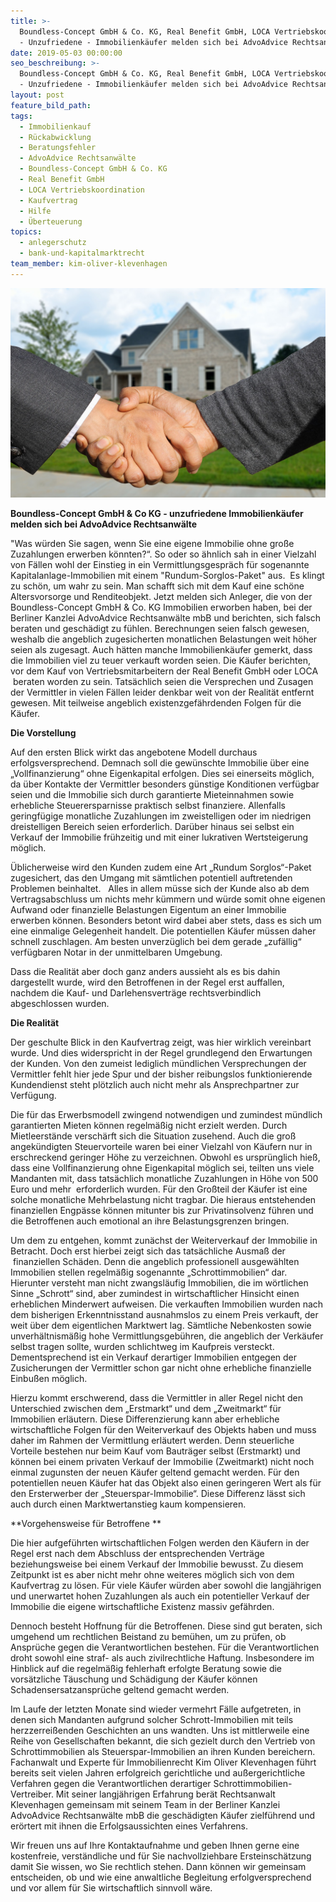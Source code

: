 ```yaml
---
title: >-
  Boundless-Concept GmbH & Co. KG, Real Benefit GmbH, LOCA Vertriebskoordination
  - Unzufriedene - Immobilienkäufer melden sich bei AdvoAdvice Rechtsanwälte mbB
date: 2019-05-03 00:00:00
seo_beschreibung: >-
  Boundless-Concept GmbH & Co. KG, Real Benefit GmbH, LOCA Vertriebskoordination
  - Unzufriedene - Immobilienkäufer melden sich bei AdvoAdvice Rechtsanwälte mbB
layout: post
feature_bild_path:
tags:
  - Immobilienkauf
  - Rückabwicklung
  - Beratungsfehler
  - AdvoAdvice Rechtsanwälte
  - Boundless-Concept GmbH & Co. KG
  - Real Benefit GmbH
  - LOCA Vertriebskoordination
  - Kaufvertrag
  - Hilfe
  - Überteuerung
topics:
  - anlegerschutz
  - bank-und-kapitalmarktrecht
team_member: kim-oliver-klevenhagen
---
```


![](/uploads/hauskauf.jpg)

**Boundless-Concept GmbH & Co KG - unzufriedene Immobilienk&auml;ufer melden sich bei AdvoAdvice Rechtsanw&auml;lte**

"Was w&uuml;rden Sie sagen, wenn Sie eine eigene Immobilie ohne gro&szlig;e Zuzahlungen erwerben k&ouml;nnten?“. So oder so &auml;hnlich sah in einer Vielzahl von F&auml;llen wohl der Einstieg in ein Vermittlungsgespr&auml;ch f&uuml;r sogenannte KapitaIanlage-Immobilien mit einem "Rundum-Sorglos-Paket" aus.&nbsp; Es klingt zu sch&ouml;n, um wahr zu sein. Man schafft sich mit dem Kauf eine sch&ouml;ne Altersvorsorge und Renditeobjekt. Jetzt melden sich Anleger, die von der Boundless-Concept GmbH & Co. KG Immobilien erworben haben, bei der Berliner Kanzlei AdvoAdvice Rechtsanw&auml;lte mbB und berichten, sich falsch beraten und gesch&auml;digt zu f&uuml;hlen. Berechnungen seien falsch gewesen, weshalb die angeblich zugesicherten monatlichen Belastungen weit h&ouml;her seien als zugesagt. Auch h&auml;tten manche Immobilienk&auml;ufer gemerkt, dass die Immobilien viel zu teuer verkauft worden seien. Die K&auml;ufer berichten, vor dem Kauf von Vertriebsmitarbeitern der Real Benefit GmbH oder LOCA &nbsp;beraten worden zu sein. Tats&auml;chlich seien die Versprechen und Zusagen der Vermittler in vielen F&auml;llen leider denkbar weit von der Realit&auml;t entfernt gewesen. Mit teilweise angeblich existenzgef&auml;hrdenden Folgen f&uuml;r die K&auml;ufer.&nbsp;

**Die Vorstellung**

Auf den ersten Blick wirkt das angebotene Modell durchaus erfolgsversprechend. Demnach soll die gew&uuml;nschte Immobilie &uuml;ber eine „Vollfinanzierung“ ohne Eigenkapital erfolgen. Dies sei einerseits m&ouml;glich, da &uuml;ber Kontakte der Vermittler besonders g&uuml;nstige Konditionen verf&uuml;gbar seien und die Immobilie sich durch garantierte Mieteinnahmen sowie erhebliche Steuerersparnisse praktisch selbst finanziere. Allenfalls geringf&uuml;gige monatliche Zuzahlungen im zweistelligen oder im niedrigen dreistelligen Bereich seien erforderlich. Dar&uuml;ber hinaus sei selbst ein Verkauf der Immobilie fr&uuml;hzeitig und mit einer lukrativen Wertsteigerung m&ouml;glich.

&Uuml;blicherweise wird den Kunden zudem eine Art „Rundum Sorglos“-Paket zugesichert, das den Umgang mit s&auml;mtlichen potentiell auftretenden Problemen beinhaltet. &nbsp; Alles in allem m&uuml;sse sich der Kunde also ab dem Vertragsabschluss um nichts mehr k&uuml;mmern und w&uuml;rde somit ohne eigenen Aufwand oder finanzielle Belastungen Eigentum an einer Immobilie erwerben k&ouml;nnen. Besonders betont wird dabei aber stets, dass es sich um eine einmalige Gelegenheit handelt. Die potentiellen K&auml;ufer m&uuml;ssen daher schnell zuschlagen. Am besten unverz&uuml;glich bei dem gerade „zuf&auml;llig“ verf&uuml;gbaren Notar in der unmittelbaren Umgebung.

Dass die Realit&auml;t aber doch ganz anders aussieht als es bis dahin dargestellt wurde, wird den Betroffenen in der Regel erst auffallen, nachdem die Kauf- und Darlehensvertr&auml;ge rechtsverbindlich abgeschlossen wurden.

**Die Realit&auml;t**

Der geschulte Blick in den Kaufvertrag zeigt, was hier wirklich vereinbart wurde. Und dies widerspricht in der Regel grundlegend den Erwartungen der Kunden. Von den zumeist lediglich m&uuml;ndlichen Versprechungen der Vermittler fehlt hier jede Spur und der bisher reibungslos funktionierende Kundendienst steht pl&ouml;tzlich auch nicht mehr als Ansprechpartner zur Verf&uuml;gung.

Die f&uuml;r das Erwerbsmodell zwingend notwendigen und zumindest m&uuml;ndlich garantierten Mieten k&ouml;nnen regelm&auml;&szlig;ig nicht erzielt werden. Durch Mietleerst&auml;nde versch&auml;rft sich die Situation zusehend. Auch die gro&szlig; angek&uuml;ndigten Steuervorteile waren bei einer Vielzahl von K&auml;ufern nur in erschreckend geringer H&ouml;he zu verzeichnen. Obwohl es urspr&uuml;nglich hie&szlig;, dass eine Vollfinanzierung ohne Eigenkapital m&ouml;glich sei, teilten uns viele Mandanten mit, dass tats&auml;chlich monatliche Zuzahlungen in H&ouml;he von 500 Euro und mehr&nbsp; erforderlich wurden. F&uuml;r den Gro&szlig;teil der K&auml;ufer ist eine solche monatliche Mehrbelastung nicht tragbar. Die hieraus entstehenden finanziellen Engp&auml;sse k&ouml;nnen mitunter bis zur Privatinsolvenz f&uuml;hren und die Betroffenen auch emotional an ihre Belastungsgrenzen bringen.

Um dem zu entgehen, kommt zun&auml;chst der Weiterverkauf der Immobilie in Betracht. Doch erst hierbei zeigt sich das tats&auml;chliche Ausma&szlig; der &nbsp;finanziellen Sch&auml;den. Denn die angeblich professionell ausgew&auml;hlten Immobilien stellen regelm&auml;&szlig;ig sogenannte „Schrottimmobilien“ dar. Hierunter versteht man nicht zwangsl&auml;ufig Immobilien, die im w&ouml;rtlichen Sinne „Schrott“ sind, aber zumindest in wirtschaftlicher Hinsicht einen erheblichen Minderwert aufweisen. Die verkauften Immobilien wurden nach dem bisherigen Erkenntnisstand ausnahmslos zu einem Preis verkauft, der weit &uuml;ber dem eigentlichen Marktwert lag. S&auml;mtliche Nebenkosten sowie unverh&auml;ltnism&auml;&szlig;ig hohe Vermittlungsgeb&uuml;hren, die angeblich der Verk&auml;ufer selbst tragen sollte, wurden schlichtweg im Kaufpreis versteckt. Dementsprechend ist ein Verkauf derartiger Immobilien entgegen der Zusicherungen der Vermittler schon gar nicht ohne erhebliche finanzielle Einbu&szlig;en m&ouml;glich.

Hierzu kommt erschwerend, dass die Vermittler in aller Regel nicht den Unterschied zwischen dem „Erstmarkt“ und dem „Zweitmarkt“ f&uuml;r Immobilien erl&auml;utern. Diese Differenzierung kann aber erhebliche wirtschaftliche Folgen f&uuml;r den Weiterverkauf des Objekts haben und muss daher im Rahmen der Vermittlung erl&auml;utert werden. Denn steuerliche Vorteile bestehen nur beim Kauf vom Bautr&auml;ger selbst (Erstmarkt) und k&ouml;nnen bei einem privaten Verkauf der Immobilie (Zweitmarkt) nicht noch einmal zugunsten der neuen K&auml;ufer geltend gemacht werden. F&uuml;r den potentiellen neuen K&auml;ufer hat das Objekt also einen geringeren Wert als f&uuml;r den Ersterwerber der „Steuerspar-Immobilie“. Diese Differenz l&auml;sst sich auch durch einen Marktwertanstieg kaum kompensieren.

**Vorgehensweise f&uuml;r Betroffene **

Die hier aufgef&uuml;hrten wirtschaftlichen Folgen werden den K&auml;ufern in der Regel erst nach dem Abschluss der entsprechenden Vertr&auml;ge beziehungsweise bei einem Verkauf der Immobilie bewusst. Zu diesem Zeitpunkt ist es aber nicht mehr ohne weiteres m&ouml;glich sich von dem Kaufvertrag zu l&ouml;sen. F&uuml;r viele K&auml;ufer w&uuml;rden aber sowohl die langj&auml;hrigen und unerwartet hohen Zuzahlungen als auch ein potentieller Verkauf der Immobilie die eigene wirtschaftliche Existenz massiv gef&auml;hrden.

Dennoch besteht Hoffnung f&uuml;r die Betroffenen. Diese sind gut beraten, sich umgehend um rechtlichen Beistand zu bem&uuml;hen, um zu pr&uuml;fen, ob Anspr&uuml;che gegen die Verantwortlichen bestehen. F&uuml;r die Verantwortlichen droht sowohl eine straf- als auch zivilrechtliche Haftung. Insbesondere im Hinblick auf die regelm&auml;&szlig;ig fehlerhaft erfolgte Beratung sowie die vors&auml;tzliche T&auml;uschung und Sch&auml;digung der K&auml;ufer k&ouml;nnen Schadensersatzanspr&uuml;che geltend gemacht werden.

Im Laufe der letzten Monate sind wieder vermehrt F&auml;lle aufgetreten, in denen sich Mandanten aufgrund solcher Schrott-Immobilien mit teils herzzerrei&szlig;enden Geschichten an uns wandten. Uns ist mittlerweile eine Reihe von Gesellschaften bekannt, die sich gezielt durch den Vertrieb von Schrottimmobilien als Steuerspar-Immobilien an ihren Kunden bereichern. Fachanwalt und Experte f&uuml;r Immobilienrecht Kim Oliver Klevenhagen f&uuml;hrt bereits seit vielen Jahren erfolgreich gerichtliche und au&szlig;ergerichtliche Verfahren gegen die Verantwortlichen derartiger Schrottimmobilien-Vertreiber. Mit seiner langj&auml;hrigen Erfahrung ber&auml;t Rechtsanwalt Klevenhagen gemeinsam mit seinem Team in der Berliner Kanzlei AdvoAdvice Rechtsanw&auml;lte mbB die gesch&auml;digten K&auml;ufer zielf&uuml;hrend und er&ouml;rtert mit ihnen die Erfolgsaussichten eines Verfahrens.

Wir freuen uns auf Ihre Kontaktaufnahme und geben Ihnen gerne eine kostenfreie, verst&auml;ndliche und f&uuml;r Sie nachvollziehbare Ersteinsch&auml;tzung damit Sie wissen, wo Sie rechtlich stehen. Dann k&ouml;nnen wir gemeinsam entscheiden, ob und wie eine anwaltliche Begleitung erfolgversprechend und vor allem f&uuml;r Sie wirtschaftlich sinnvoll w&auml;re.